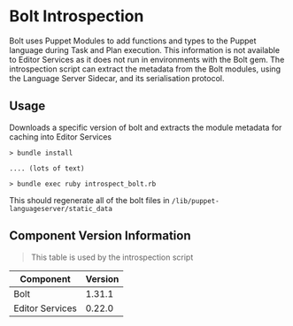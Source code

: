 # Bolt Introspection

Bolt uses Puppet Modules to add functions and types to the Puppet language during Task and Plan execution.  This information is not available to Editor Services as it does not run in environments with the Bolt gem.  The introspection script can extract the metadata from the Bolt modules, using the Language Server Sidecar, and its serialisation protocol.

## Usage

Downloads a specific version of bolt and extracts the module metadata for caching into Editor Services

``` text
> bundle install

.... (lots of text)

> bundle exec ruby introspect_bolt.rb
```

This should regenerate all of the bolt files in `/lib/puppet-languageserver/static_data`

## Component Version Information

> This table is used by the introspection script

| Component       | Version |
| --------------- | ------- |
| Bolt            | 1.31.1  |
| Editor Services | 0.22.0  |
